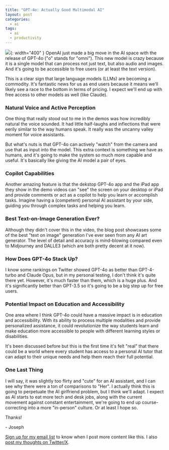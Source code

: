 ```yaml
---
title: "GPT-4o: Actually Good Multimodal AI"
layout: post
categories:
  - ai
tags:
  - ai
  - productivity
---
```

![](/assets/images/gpt4o-omni-ai-assistant.png){: width="400" }
OpenAI just made a big move in the AI space with the release of GPT-4o ("o" stands for "omni"). This new model is crazy because it is a single model that can process not just text, but also audio and images. And it's going to be accessible to free users (or at least the text version).

This is a clear sign that large language models (LLMs) are becoming a commodity. It's fantastic news for us as end users because it means we'll likely see a race to the bottom in terms of pricing. I expect we'll end up with free access to other models as well (like Claude). 

### Natural Voice and Active Perception

One thing that really stood out to me in the demos was how incredibly natural the voice sounded. It had little half-laughs and inflections that were eerily similar to the way humans speak. It really was the uncanny valley moment for voice assistants.

But what's nuts is that GPT-4o can actively "watch" from the camera and use that as input into the model. This extra context is something we have as humans, and it's going to make the system so much more capable and useful. It's basically like giving the AI model a pair of eyes.

### Copilot Capabilities

Another amazing feature is that the dekstop GPT-4o app and the iPad app they show in the demo videos can "see" the screen on your desktop or iPad and provide comments or act as a copilot to help you learn or accomplish tasks. Imagine having a (competent) personal AI assistant by your side, guiding you through complex tasks and helping you learn.

### Best Text-on-Image Generation Ever?

Although they didn't cover this in the video, the blog post showcases some of the best "text on image" generation I've ever seen from any AI art generator. The level of detail and accuracy is mind-blowing compared even to Midjourney and DALLE3 (which are both pretty decent at it now).

### How Does GPT-4o Stack Up?

I know some rankings on Twitter showed GPT-4o as better than GPT-4-turbo and Claude Opus, but in my personal testing, I don't think it's quite there yet. However, it's much faster than them, which is a huge plus. And it's significantly better than GPT-3.5 so it's going to be a big step up for free users.

### Potential Impact on Education and Accessibility

One area where I think GPT-4o could have a massive impact is in education and accessibility. With its ability to process multiple modalities and provide personalized assistance, it could revolutionize the way students learn and make education more accessible to people with different learning styles or disabilities. 

It's been discussed before but this is the first time it's felt "real" that there could be a world where every student has access to a personal AI tutor that can adapt to their unique needs and help them reach their full potential. 

### One Last Thing

I will say, it was slightly too flirty and "cute" for an AI assistant, and I can see why there were a ton of comparisons to "Her". I actually think this is going to perpetuate the AI girlfriend problem, but I think we'll adapt. I expect as AI starts to eat more tech and desk jobs, along with the current movement against constant entertainment, we're going to end up course-correcting into a more "in-person" culture. Or at least I hope so. 

Thanks!

\- Joseph

[Sign up for my email list](https://thacker.beehiiv.com/subscribe) to know when I post more content like this.
I also [post my thoughts on Twitter/X](https://x.com/rez0__).

<meta name="twitter:card" content="summary_large_image" />
<meta name="twitter:site" content="@rez0__" />
<meta name="twitter:creator" content="@rez0__" />
<meta property="og:url" content="https://josephthacker.com/ai/2024/05/14/gpt-4o-the-multimodal-ai-revolution.html" />
<meta property="og:title" content="GPT-4o: Actually Good Multimodal AI" />
<meta property="og:description" content="OpenAI just made a major move with the release of GPT-4o, a multimodal model that can process text, audio, and images natively." />
<meta property="og:image" content="https://josephthacker.com/assets/images/gpt4o-omni-ai-assistant.png" />
